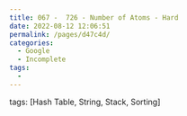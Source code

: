 ```yaml
---
title: 067 -  726 - Number of Atoms - Hard
date: 2022-08-12 12:06:51
permalink: /pages/d47c4d/
categories:
  - Google
  - Incomplete
tags:
  - 
---
```

tags: [Hash Table, String, Stack, Sorting]